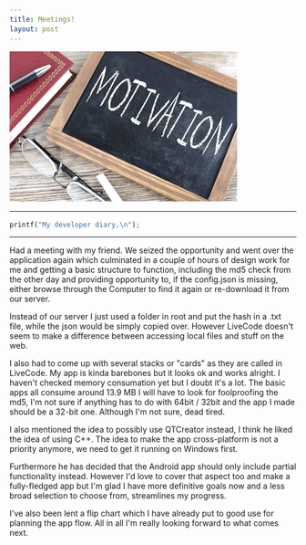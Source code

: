 ```yaml
---
title: Meetings!
layout: post
---
```


![Test](../images/posts/post2.jpg)

***
```python
printf("My developer diary.\n");
```
***

Had a meeting with my friend. We seized the opportunity and went over the application again which culminated in a couple of hours of design work for me and getting a basic structure to function, including the md5 check from the other day and providing opportunity to, if the config.json is missing, either browse through the Computer to find it again or re-download it from our server. 

Instead of our server I just used a folder in root and put the hash in a .txt file, while the json would be simply copied over. However LiveCode doesn't seem to make a difference between accessing local files and stuff on the web. 

I also had to come up with several stacks or "cards" as they are called in LiveCode. My app is kinda barebones but it looks ok and works alright. I haven't checked memory consumation yet but I doubt it's a lot. The basic apps all consume around 13.9 MB I will have to look for foolproofing the md5, I'm not sure if anything has to do with 64bit / 32bit and the app I made should be a 32-bit one. Although I'm not sure, dead tired. 

I also mentioned the idea to possibly use QTCreator instead, I think he liked the idea of using C++. The idea to make the app cross-platform is not a priority anymore, we need to get it running on Windows first.

Furthermore he has decided that the Android app should only include partial functionality instead. However I'd love to cover that aspect too and make a fully-fledged app but I'm glad I have more definitive goals now and a less broad selection to choose from, streamlines my progress. 

I've also been lent a flip chart which I have already put to good use for planning the app flow. All in all I'm really looking forward to what comes next.